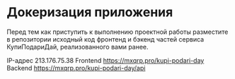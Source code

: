 # Докеризация приложения

Перед тем как приступить к выполнению проектной работы разместите в репозитории исходный код фронтенд и бэкенд частей сервиса КупиПодариДай, реализованного вами ранее. 

IP-адрес 213.176.75.38
Frontend https://mxqrp.pro/kupi-podari-day
Backend https://mxqrp.pro/kupi-podari-day/api
